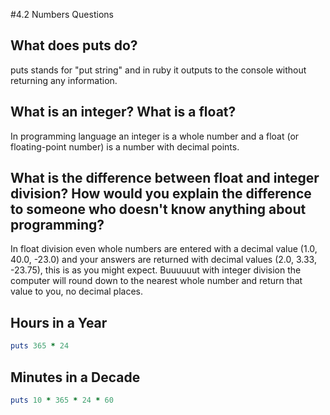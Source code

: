 #4.2 Numbers Questions

## What does puts do? 
puts stands for "put string" and in ruby it outputs to the console without returning any information.

## What is an integer? What is a float?
In programming language an integer is a whole number and a float (or floating-point number) is a number with decimal points. 

## What is the difference between float and integer division? How would you explain the difference to someone who doesn't know anything about programming?
In float division even whole numbers are entered with a decimal value (1.0, 40.0, -23.0) and your answers are returned with decimal values (2.0, 3.33, -23.75), this is as you might expect. Buuuuuut with integer division the computer will round down to the nearest whole number and return that value to you, no decimal places. 

## Hours in a Year
```ruby
puts 365 * 24
```
## Minutes in a Decade
```ruby
puts 10 * 365 * 24 * 60
```
